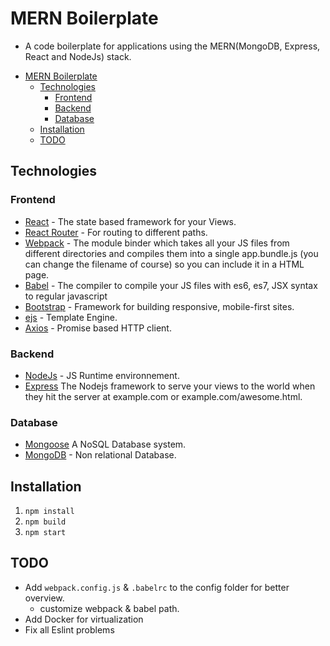 # MERN Boilerplate

* A code boilerplate for applications using the MERN(MongoDB, Express, React and NodeJs) stack.

- [MERN Boilerplate](#mern-boilerplate)
  - [Technologies](#technologies)
    - [Frontend](#frontend)
    - [Backend](#backend)
    - [Database](#database)
  - [Installation](#installation)
  - [TODO](#todo)

## Technologies

### Frontend

* [React](https://facebook.github.io/react/) - The state based framework for your Views.
* [React Router](https://reacttraining.com/react-router/) - For routing to different paths.
* [Webpack](https://webpack.github.io/) - The module binder which takes all your JS files from different directories and compiles them into a single app.bundle.js (you can change the filename of course) so you can include it in a HTML page.
* [Babel](https://babeljs.io/blog/2015/06/07/react-on-es6-plus) - The compiler to compile your JS files with es6, es7, JSX syntax to regular javascript
* [Bootstrap](https://react-bootstrap.github.io/) - Framework for building responsive, mobile-first sites.
* [ejs](http://ejs.co/) - Template Engine.
* [Axios](https://www.npmjs.com/package/axios) - Promise based HTTP client.

### Backend

* [NodeJs](https://nodejs.org/en/) - JS Runtime environnement.
* [Express](http://expressjs.com/) The Nodejs framework to serve your views to the world when they hit the server at example.com or example.com/awesome.html.

### Database

* [Mongoose](http://mongoosejs.com/) A NoSQL Database system.
* [MongoDB](https://www.mongodb.com/) - Non relational Database.

## Installation

1. `npm install`
2. `npm build`
3. `npm start`

## TODO

* Add `webpack.config.js` & `.babelrc` to the config folder for better overview.
  * customize webpack & babel path.
* Add Docker for virtualization
* Fix all Eslint problems